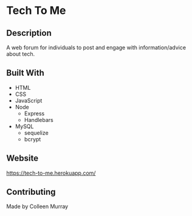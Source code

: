 # Tech To Me

## Description
A web forum for individuals to post and engage with information/advice about tech.

## Built With
 - HTML
 - CSS
 - JavaScript
 - Node
    - Express
    - Handlebars
 - MySQL
    - sequelize
    - bcrypt

## Website
https://tech-to-me.herokuapp.com/

## Contributing
Made by Colleen Murray